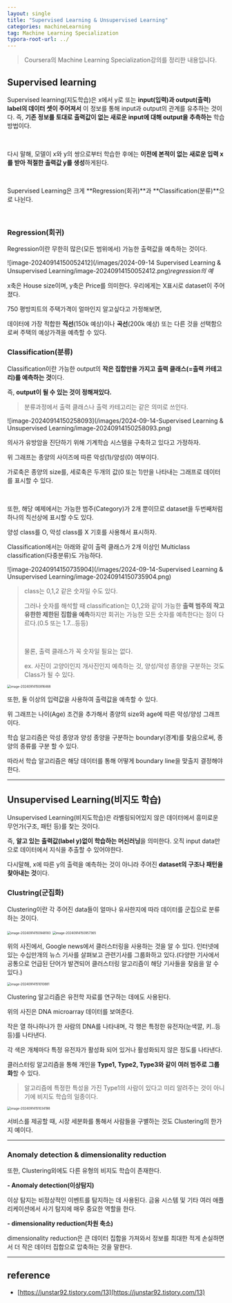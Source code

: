 ```yaml
---
layout: single
title: "Supervised Learning & Unsupervised Learning"
categories: machineLearning
tag: Machine Learning Specialization
typora-root-url: ../
---
```




> Coursera의 Machine Learning Specialization강의를 정리한 내용입니다.

## Supervised learning

Supervised learning(지도학습)은 x에서 y로 또는 **input(입력)과 output(출력) label의 데이터 셋이 주어져서** 이 정보를 통해 input과 output의 관계를 유추하는 것이다. 즉, **기존 정보를 토대로 출력값이 없는 새로운 input에 대해 output을 추측하는** 학습 방법이다.

<br>

다시 말해, 모델이 x와 y의 쌍으로부터 학습한 후에는 **이전에 본적이 없는 새로운 입력 x를 받아 적절한 출력값 y를 생성**하게된다.

<br>

Supervised Learning은 크게 **Regression(회귀)**과 **Classification(분류)**으로 나뉜다.

<br>

### Regression(회귀)

Regression이란 무한히 많은(모든 범위에서) 가능한 출력값을 예측하는 것이다.

![image-20240914150052412](/images/2024-09-14 Supervised Learning & Unsupervised Learning/image-20240914150052412.png)*regression의 예*

x축은 House size이며, y축은 Price를 의미한다. 우리에게는 X표시로 dataset이 주어졌다.

750 평방피트의 주택가격이 얼마인지 알고싶다고 가정해보면,

데이터에 가장 적합한 **직선**(150k 예상)이나 **곡선**(200k 예상) 또는 다른 것을 선택함으로써 주택의 예상가격을 예측할 수 있다.

### Classification(분류)

Classification이란 가능한 output의 **작은 집합만을 가지고** **출력 클래스(=출력 카테고리)를 예측하는 것**이다.

즉, **output이 될 수 있는 것이 정해져있다.**

>  분류과정에서 출력 클래스나 출력 카테고리는 같은 의미로 쓰인다.

![image-20240914150258093](/images/2024-09-14-Supervised Learning & Unsupervised Learning/image-20240914150258093.png)

의사가 유방암을 진단하기 위해 기계학습 시스템을 구축하고 있다고 가정하자.

위 그래프는 종양의 사이즈에 따른 악성(1)/양성(0) 여부이다.

가로축은 종양의 size를, 세로축은 두개의 값(0 또는 1)만을 나타내는 그래프로 데이터를 표시할 수 있다.

<br>

또한, 해당 예제에서는 가능한 범주(Category)가 2개 뿐이므로 dataset을 두번째처럼 하나의 직선상에 표시할 수도 있다.

양성 class를 O, 악성 class를 X 기호를 사용해서 표시하자.



Classification에서는 아래와 같이 출력 클래스가 2개 이상인 Multiclass classification(다중분류)도 가능하다.

![image-20240914150735904](/images/2024-09-14-Supervised Learning & Unsupervised Learning/image-20240914150735904.png)



>  class는 0,1,2 같은 숫자일 수도 있다.
>
> 그러나 숫자를 해석할 때 classification는 0,1,2와 같이 가능한 **출력 범주의 작고 유한한 제한된 집합을 예측**하지만 회귀는 가능한 모든 숫자를 예측한다는 점이 다르다.(0.5 또는 1.7...등등)
>
> <br>
>
> 물론, 출력 클래스가 꼭 숫자일 필요는 없다.
>
> ex. 사진이 고양이인지 개사진인지 예측하는 것, 양성/악성 종양을 구분하는 것도 Class가 될 수 있다.

<img src="/images/2024-09-14-Supervised Learning & Unsupervised Learning/image-20240914150816468.png" alt="image-20240914150816468" style="zoom:50%;" />

또한, 둘 이상의 입력값을 사용하여 출력값을 예측할 수 있다.

위 그래프는 나이(Age) 조건을 추가해서 종양의 size와 age에 따른 악성/양성 그래프이다.

학습 알고리즘은 악성 종양과 양성 종양을 구분하는 boundary(경계)를 찾음으로써, 종양의 종류를 구분 할 수 있다.

따라서 학습 알고리즘은 해당 데이터를 통해 어떻게 boundary line을 맞출지 결정해야한다.

------

## Unsupervised Learning(비지도 학습)

Unsupervised Learning(비지도학습)은 라벨링되어있지 않은 데이터에서 흥미로운 무언가(구조, 패턴 등)를 찾는 것이다.

즉, **알고 있는 출력값(label y)없이 학습하는 머신러닝**을 의미한다. 오직 input data만으로 데이터에서 지식을 추출할 수 있어야한다.

다시말해, x에 따른 y의 출력을 예측하는 것이 아니라 주어진 **dataset의 구조나 패턴을 찾아내는 것**이다.

### Clustring(군집화)

Clustering이란 각 주어진 data들이 얼마나 유사한지에 따라 데이터를 군집으로 분류하는 것이다.

<img src="/images/2024-09-14-Supervised Learning & Unsupervised Learning/image-20240914150948183.png" alt="image-20240914150948183" style="zoom:50%;" />

<img src="/images/2024-09-14-Supervised Learning & Unsupervised Learning/image-20240914150957365.png" alt="image-20240914150957365" style="zoom:50%;" />

위의 사진에서, Google news에서 클러스터링을 사용하는 것을 알 수 있다. 인터넷에 있는 수십만개의 뉴스 기사를 살펴보고 관련기사를 그룹화하고 있다.(다양한 기사에서 공통으로 언급된 단어가 발견되어 클러스터링 알고리즘이 해당 기사들을 찾음을 알 수 있다.)

<img src="/images/2024-09-14-Supervised Learning & Unsupervised Learning/image-20240914151010881.png" alt="image-20240914151010881" style="zoom:50%;" />

Clustering 알고리즘은 유전학 자료를 연구하는 데에도 사용된다.

위의 사진은 DNA microarray 데이터를 보여준다.

작은 열 하나하나가 한 사람의 DNA를 나타내며, 각 행은 특정한 유전자(눈색깔, 키..등등)를 나타낸다.

각 색은 개체마다 특정 유전자가 활성화 되어 있거나 활성화되지 않은 정도를 나타낸다.

클러스터링 알고리즘을 통해 개인을 **Type1, Type2, Type3와 같이 여러 범주로 그룹화**할 수 있다.

> 알고리즘에 특정한 특성을 가진 Type1의 사람이 있다고 미리 알려주는 것이 아니기에 비지도 학습의 일종이다.

<img src="/images/2024-09-14-Supervised Learning & Unsupervised Learning/image-20240914151034198.png" alt="image-20240914151034198" style="zoom:50%;" />

서비스를 제공할 때, 시장 세분화를 통해서 사람들을 구별하는 것도 Clustering의 한가지 예이다.

------

### Anomaly detection & dimensionality reduction

또한, Clustering외에도 다른 유형의 비지도 학습이 존재한다.

**- Anomaly detection(이상탐지)**

이상 탐지는 비정상적인 이벤트를 탐지하는 데 사용된다. 금융 시스템 및 기타 여러 애플리케이션에서 사기 탐지에 매우 중요한 역할을 한다.

**- dimensionality reduction(차원 축소)**

dimensionality reduction은 큰 데이터 집합을 가져와서 정보를 최대한 적게 손실하면서 더 작은 데이터 집합으로 압축하는 것을 말한다.

------

## reference

* [https://junstar92.tistory.com/13](https://junstar92.tistory.com/13)